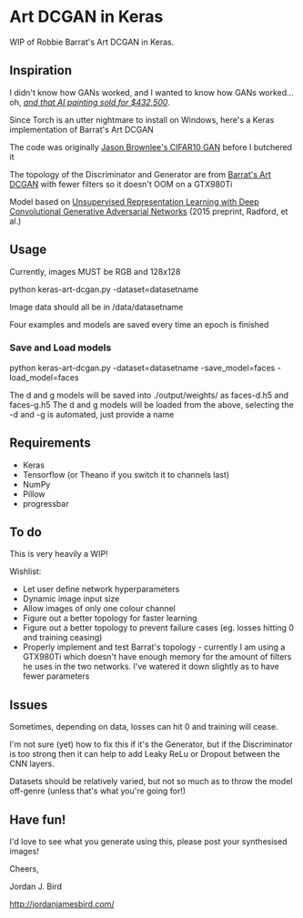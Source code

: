 # Art DCGAN in Keras
WIP of Robbie Barrat's Art DCGAN in Keras.

## Inspiration
I didn't know how GANs worked, and I wanted to know how GANs worked... oh, [*and that AI painting sold for $432,500*](https://www.christies.com/features/A-collaboration-between-two-artists-one-human-one-a-machine-9332-1.aspx).

Since Torch is an utter nightmare to install on Windows, here's a Keras implementation of Barrat's Art DCGAN

The code was originally [Jason Brownlee's CIFAR10 GAN](https://machinelearningmastery.com/how-to-develop-a-generative-adversarial-network-for-a-cifar-10-small-object-photographs-from-scratch/) before I butchered it

The topology of the Discriminator and Generator are from [Barrat's Art DCGAN](https://github.com/robbiebarrat/art-DCGAN) with fewer filters so it doesn't OOM on a GTX980Ti

Model based on [Unsupervised Representation Learning with Deep Convolutional Generative Adversarial Networks](https://arxiv.org/abs/1511.06434) (2015 preprint, Radford, et al.)

## Usage
Currently, images MUST be RGB and 128x128

python keras-art-dcgan.py -dataset=datasetname

Image data should all be in /data/datasetname

Four examples and models are saved every time an epoch is finished

### Save and Load models
python keras-art-dcgan.py -dataset=datasetname -save_model=faces -load_model=faces

The d and g models will be saved into ./output/weights/ as faces-d.h5 and faces-g.h5
The d and g models will be loaded from the above, selecting the -d and -g is automated, just provide a name

## Requirements
- Keras
- Tensorflow (or Theano if you switch it to channels last)
- NumPy
- Pillow
- progressbar


## To do
This is very heavily a WIP!

Wishlist:
- Let user define network hyperparameters
- Dynamic image input size
- Allow images of only one colour channel
- Figure out a better topology for faster learning
- Figure out a better topology to prevent failure cases (eg. losses hitting 0 and training ceasing)
- Properly implement and test Barrat's topology - currently I am using a GTX980Ti which doesn't have enough memory for the amount of filters he uses in the two networks. I've watered it down slightly as to have fewer parameters

## Issues
Sometimes, depending on data, losses can hit 0 and training will cease. 

I'm not sure (yet) how to fix this if it's the Generator, but if the Discriminator is too strong then it can help to add Leaky ReLu or Dropout between the CNN layers.

Datasets should be relatively varied, but not so much as to throw the model off-genre (unless that's what you're going for!)

## Have fun!
I'd love to see what you generate using this, please post your synthesised images!

Cheers,

Jordan J. Bird

http://jordanjamesbird.com/
